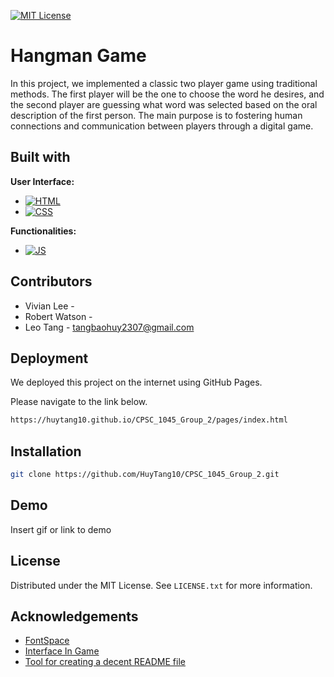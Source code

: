 
[![MIT License](https://img.shields.io/badge/License-MIT-green.svg)](https://choosealicense.com/licenses/mit/)


# Hangman Game

In this project, we implemented a classic two player game using traditional methods. The first player will be the one to choose the word he desires, and the second player are guessing what word was selected based on the oral description of the first person. The main purpose is to fostering human connections and communication between players through a digital game.


## Built with

**User Interface:** 
* [![HTML]][HTML-url]
* [![CSS]][CSS-url]

**Functionalities:**
* [![JS]][JS-url]

[HTML]: https://img.shields.io/badge/html-%23E34F26?style=for-the-badge&logo=html5&logoColor=white
[HTML-url]: https://developer.mozilla.org/en-US/docs/Learn/Getting_started_with_the_web/HTML_basics
[CSS]: https://img.shields.io/badge/css-%231572B6?style=for-the-badge&logo=css3&logoColor=white
[CSS-url]: https://developer.mozilla.org/en-US/docs/Web/CSS
[JS]: https://img.shields.io/badge/JavaScript-%23F7DF1E?style=for-the-badge&logo=javascript&logoColor=black
[JS-url]: https://www.javascript.com/


## Contributors

* Vivian Lee - 
* Robert Watson - 
* Leo Tang - tangbaohuy2307@gmail.com


## Deployment

We deployed this project on the internet using GitHub Pages.

Please navigate to the link below.

```bash
https://huytang10.github.io/CPSC_1045_Group_2/pages/index.html
```


## Installation

```bash
git clone https://github.com/HuyTang10/CPSC_1045_Group_2.git
```
    

## Demo

Insert gif or link to demo


## License

Distributed under the MIT License. See `LICENSE.txt` for more information.


## Acknowledgements

* [FontSpace](https://www.fontspace.com/)
* [Interface In Game](https://interfaceingame.com/)
* [Tool for creating a decent README file](https://readme.so/)